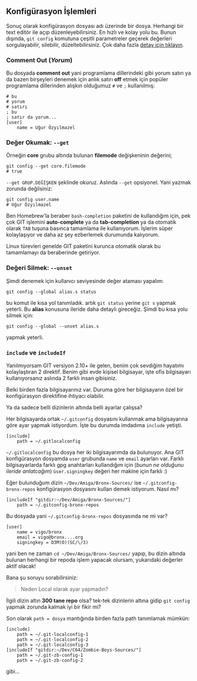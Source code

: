 ## Konfigürasyon İşlemleri

Sonuç olarak konfigürasyon dosyası adı üzerinde bir dosya. Herhangi bir text
editör ile açıp düzenleyebilirsiniz. En hızlı ve kolay yolu bu. Bunun dışında,
`git config` komutuna çeşitli parametreler geçerek değerleri sorgulayabilir,
silebilir, düzeltebilirsiniz. Çok daha fazla [detay için tıklayın][1].

### Comment Out (*Yorum*)

Bu dosyada **comment out** yani programlama dillerindeki gibi yorum satırı ya
da bazen birşeyleri denemek için anlık satırı **off** etmek için popüler
programlama dillerinden alışkın olduğumuz `#` ve `;` kullanılmış:

    # bu
    # yorum
    # satırı
    ; bu
    ; satır da yorum...
    [user]
        name = Uğur Özyılmazel

### Değer Okumak: `--get`

Örneğin **core** grubu altında bulunan **filemode** değişkeninin değerini;

    git config --get core.filemode
    # true

`--get GRUP.DEĞİŞKEN` şeklinde okuruz. Aslında `--get` opsiyonel. Yani yazmak
zorunda değilsiniz:

    git config user.name
    # Uğur Özyılmazel

Ben Homebrew’la beraber `bash-completion` paketini de kullandığım için, pek
çok GIT işlemini **auto-complete** ya da **tab-completion** ya da otomatik
olarak `TAB` tuşuna basınca tamamlama ile kullanıyorum. İşlerim süper
kolaylaşıyor ve daha az şey ezberlemek durumunda kalıyorum.

Linux türevleri genelde GIT paketini kurunca otomatik olarak bu tamamlamayı da
beraberinde getiriyor.

### Değeri Silmek: `--unset`

Şimdi denemek için kullanıcı seviyesinde değer ataması yapalım:

    git config --global alias.s status

bu komut ile kısa yol tanımladık. artık `git status` yerine `git s` yapmak
yeterli. Bu **alias** konusuna ileride daha detaylı gireceğiz. Şimdi bu kısa
yolu silmek için:

    git config --global --unset alias.s

yapmak yeterli.

### `include` ve `includeIf`

Yanılmıyorsam GIT versiyon 2.10+ ile gelen, benim çok sevdiğim hayatımı
kolaylaştıran 2 direktif. Benim gibi evde kişisel bilgisayar, işte ofis
bilgisayarı kullanıyorsanız aslında 2 farklı insan gibisiniz.

Belki birden fazla bilgisayarınız var. Duruma göre her bilgisayarın özel bir
konfigürasyon direktifine ihtiyacı olabilir.

Ya da sadece belli dizinlerin altında belli ayarlar çalışsa?

Her bilgisayarda ortak `~/.gitconfig` dosyasını kullanmak ama bilgisayarına
göre ayar yapmak istiyordum. İşte bu durumda imdadıma `include` yetişti.

    [include]
        path = ~/.gitlocalconfig

`~/.gitlocalconfig` bu dosya her iki bilgisayarımda da bulunuyor. Ana GIT
konfigürasyon dosyamda `user` grubunda `name` ve `email` ayarları var. Farklı
bilgisayarlarda farklı gpg anahtarları kullandığım için (*bunun ne olduğunu
ileride anlatcağım*) `ùser.signingkey` değeri her makine için farklı :)

Eğer bulunduğum dizin `~/Dev/Amiga/Bronx-Sources/` ise
`~/.gitconfig-bronx-repos` konfigürasyon dosyasını kullan demek istiyorum.
Nasıl mı?

    [includeIf "gitdir:~/Dev/Amiga/Bronx-Sources/"]
        path = ~/.gitconfig-bronx-repos

Bu dosyada yani `~/.gitconfig-bronx-repos` dosyasında ne mi var?

    [user]
        name = vigo/bronx
        email = vigo@bronx....org
        signingkey = D3M(O)(SC/\/3)

yani ben ne zaman `cd ~/Dev/Amiga/Bronx-Sources/` yapıp, bu dizin altında bulunan
herhangi bir repoda işlem yapacak olursam, yukarıdaki değerler aktif olacak!

Bana şu soruyu sorabilirsiniz:

> Neden Local olarak ayar yapmadın?

İlgili dizin altın **300 tane repo** olsa? tek-tek dizinlerin altına gidip `git
config` yapmak zorunda kalmak iyi bir fikir mi?

Son olarak `path = dosya` mantığında birden fazla path tanımlamak mümkün:

    [include]
        path = ~/.git-localconfig-1
        path = ~/.git-localconfig-2
        path = ~/.git-localconfig-3
    [includeIf "gitdir:~/Dev/C64/Zombie-Boys-Sources/"]
        path = ~/.git-zb-config-1
        path = ~/.git-zb-config-2

gibi...

[1]: https://git-scm.com/docs/git-config/
